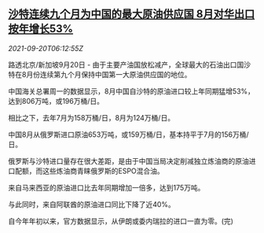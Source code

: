 <!--1632119462000-->
[沙特连续九个月为中国的最大原油供应国 8月对华出口按年增长53%](https://cn.reuters.com/article/saudi-china-crude-supply-0920-mon-idCNKBS2GG096)
------

<div><i>2021-09-20T06:12:55Z</i></div><p>路透北京/新加坡9月20日 - 由于主要产油国放松减产，全球最大的石油出口国沙特在8月份连续第九个月保持中国第一大原油供应国的地位。</p><p>中国海关总署周一的数据显示，8月中国自沙特的原油进口较上年同期猛增53%，达到806万吨，或196万桶/日。</p><p>相比之下，去年7月为158万桶/日，8月为124万桶/日。</p><p>中国8月从俄罗斯进口原油653万吨，或159万桶/日，基本持平于7月的156万桶/日。</p><p>俄罗斯与沙特进口量存在很大差距，是由于中国当局决定削减独立炼油商的原油进口配额，而这些炼油商青睐俄罗斯的ESPO混合油。</p><p>来自马来西亚的原油进口比去年同期增加一倍多，达到175万吨。</p><p>与此同时，来自阿联酋的原油进口同比下降了近40%。</p><p>自今年年初以来，官方数据显示，从伊朗或委内瑞拉的进口一直为零。(完)</p>

